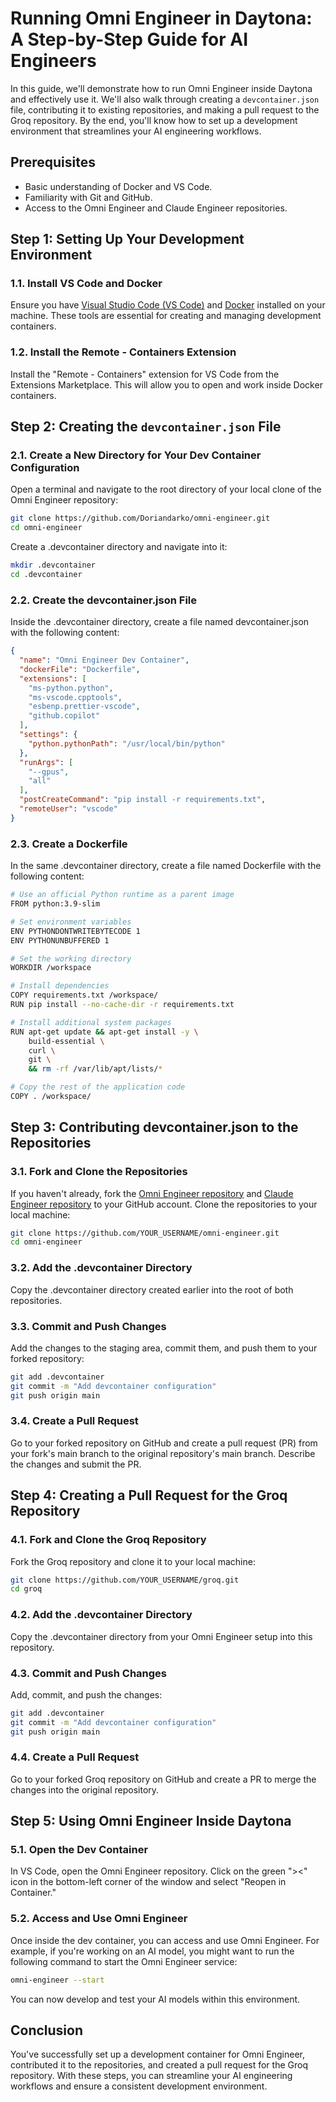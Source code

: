 # Running Omni Engineer in Daytona: A Step-by-Step Guide for AI Engineers

In this guide, we'll demonstrate how to run Omni Engineer inside Daytona and effectively use it. We'll also walk through creating a `devcontainer.json` file, contributing it to existing repositories, and making a pull request to the Groq repository. By the end, you'll know how to set up a development environment that streamlines your AI engineering workflows.

## Prerequisites

- Basic understanding of Docker and VS Code.
- Familiarity with Git and GitHub.
- Access to the Omni Engineer and Claude Engineer repositories.

## Step 1: Setting Up Your Development Environment

### 1.1. Install VS Code and Docker

Ensure you have [Visual Studio Code (VS Code)](https://code.visualstudio.com/) and [Docker](https://www.docker.com/products/docker-desktop) installed on your machine. These tools are essential for creating and managing development containers.

### 1.2. Install the Remote - Containers Extension

Install the "Remote - Containers" extension for VS Code from the Extensions Marketplace. This will allow you to open and work inside Docker containers.

## Step 2: Creating the `devcontainer.json` File

### 2.1. Create a New Directory for Your Dev Container Configuration

Open a terminal and navigate to the root directory of your local clone of the Omni Engineer repository:

```bash
git clone https://github.com/Doriandarko/omni-engineer.git
cd omni-engineer
```

Create a .devcontainer directory and navigate into it:

```bash
mkdir .devcontainer
cd .devcontainer
```
### 2.2. Create the devcontainer.json File
Inside the .devcontainer directory, create a file named devcontainer.json with the following content:

```json
{
  "name": "Omni Engineer Dev Container",
  "dockerFile": "Dockerfile",
  "extensions": [
    "ms-python.python",
    "ms-vscode.cpptools",
    "esbenp.prettier-vscode",
    "github.copilot"
  ],
  "settings": {
    "python.pythonPath": "/usr/local/bin/python"
  },
  "runArgs": [
    "--gpus",
    "all"
  ],
  "postCreateCommand": "pip install -r requirements.txt",
  "remoteUser": "vscode"
}
```
### 2.3. Create a Dockerfile
In the same .devcontainer directory, create a file named Dockerfile with the following content:

```bash
# Use an official Python runtime as a parent image
FROM python:3.9-slim

# Set environment variables
ENV PYTHONDONTWRITEBYTECODE 1
ENV PYTHONUNBUFFERED 1

# Set the working directory
WORKDIR /workspace

# Install dependencies
COPY requirements.txt /workspace/
RUN pip install --no-cache-dir -r requirements.txt

# Install additional system packages
RUN apt-get update && apt-get install -y \
    build-essential \
    curl \
    git \
    && rm -rf /var/lib/apt/lists/*

# Copy the rest of the application code
COPY . /workspace/
```

## Step 3: Contributing devcontainer.json to the Repositories

### 3.1. Fork and Clone the Repositories
If you haven't already, fork the [Omni Engineer repository](https://github.com/Doriandarko/omni-engineer) and [Claude Engineer repository](https://github.com/Doriandarko/claude-engineer) to your GitHub account. Clone the repositories to your local machine:

```bash
git clone https://github.com/YOUR_USERNAME/omni-engineer.git
cd omni-engineer
```

### 3.2. Add the .devcontainer Directory
Copy the .devcontainer directory created earlier into the root of both repositories.

### 3.3. Commit and Push Changes
Add the changes to the staging area, commit them, and push them to your forked repository:

```bash
git add .devcontainer
git commit -m "Add devcontainer configuration"
git push origin main
```

### 3.4. Create a Pull Request
Go to your forked repository on GitHub and create a pull request (PR) from your fork's main branch to the original repository's main branch. Describe the changes and submit the PR.

## Step 4: Creating a Pull Request for the Groq Repository


### 4.1. Fork and Clone the Groq Repository
Fork the Groq repository and clone it to your local machine:
```bash
git clone https://github.com/YOUR_USERNAME/groq.git
cd groq
```

### 4.2. Add the .devcontainer Directory
Copy the .devcontainer directory from your Omni Engineer setup into this repository.

### 4.3. Commit and Push Changes

Add, commit, and push the changes:
```bash
git add .devcontainer
git commit -m "Add devcontainer configuration"
git push origin main

```
### 4.4. Create a Pull Request
Go to your forked Groq repository on GitHub and create a PR to merge the changes into the original repository.

## Step 5: Using Omni Engineer Inside Daytona
### 5.1. Open the Dev Container
In VS Code, open the Omni Engineer repository. Click on the green "><" icon in the bottom-left corner of the window and select "Reopen in Container."

### 5.2. Access and Use Omni Engineer
Once inside the dev container, you can access and use Omni Engineer. For example, if you're working on an AI model, you might want to run the following command to start the Omni Engineer service:

```bash
omni-engineer --start
```

You can now develop and test your AI models within this environment.

## Conclusion
You've successfully set up a development container for Omni Engineer, contributed it to the repositories, and created a pull request for the Groq repository. With these steps, you can streamline your AI engineering workflows and ensure a consistent development environment.
